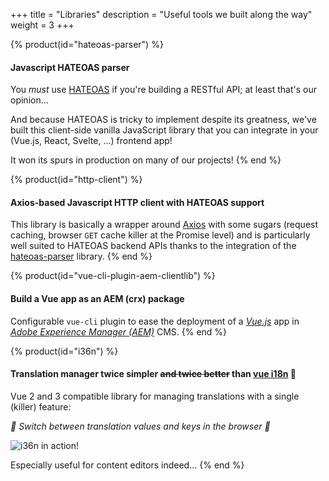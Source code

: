 +++
title = "Libraries"
description = "Useful tools we built along the way"
weight = 3
+++

{% product(id="hateoas-parser") %}
#### Javascript HATEOAS parser

You *must* use [HATEOAS](https://en.wikipedia.org/wiki/HATEOAS) if you're building
a RESTful API; at least that's our opinion...

And because HATEOAS is tricky to implement despite its greatness,
we've built this client-side vanilla JavaScript library that you can integrate
in your (Vue.js, React, Svelte, ...) frontend app!

It won its spurs in production on many of our projects!
{% end %}

{% product(id="http-client") %}
#### Axios-based Javascript HTTP client with HATEOAS support

This library is basically a wrapper around [Axios](https://axios-http.com/)
with some sugars (request caching, browser `GET` cache killer at the Promise
level) and is particularly well suited to HATEOAS backend APIs thanks to the
integration of the [hateoas-parser](#hateoas-parser) library.
{% end %}

{% product(id="vue-cli-plugin-aem-clientlib") %}
#### Build a Vue app as an AEM (crx) package

Configurable `vue-cli` plugin to ease the deployment of a
*[Vue.js](https://vuejs.org/)* app in
*[Adobe Experience Manager (AEM)](https://business.adobe.com/products/experience-manager/adobe-experience-manager.html)* CMS.
{% end %}

{% product(id="i36n") %}
#### Translation manager twice simpler ~~and twice better~~ than [vue i18n](https://vue-i18n.intlify.dev/) :muscle:

Vue 2 and 3 compatible library for managing translations with a single (killer)
feature:

*:tada: Switch between translation values and keys in the browser :champagne:*

![i36n in action!](/img/product/i36n.gif)

Especially useful for content editors indeed...
{% end %}
